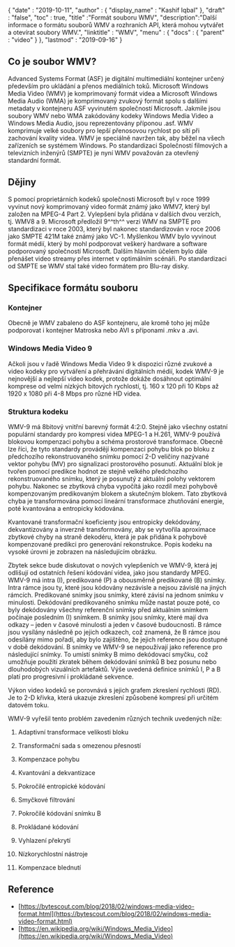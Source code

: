 {
  "date" : "2019-10-11",
  "author" : {
    "display_name" : "Kashif Iqbal"
},
  "draft" : "false",
  "toc" : true,
  "title" :"Formát souboru WMV",
  "description":"Další informace o formátu souborů WMV a rozhraních API, která mohou vytvářet a otevírat soubory WMV.",
  "linktitle" : "WMV",
  "menu" : {
    "docs" : {
      "parent" : "video"
}
},
  "lastmod" : "2019-09-16"
}

## Co je soubor WMV?

Advanced Systems Format (ASF) je digitální multimediální kontejner určený především pro ukládání a přenos mediálních toků. Microsoft Windows Media Video (WMV) je komprimovaný formát videa a Microsoft Windows Media Audio (WMA) je komprimovaný zvukový formát spolu s dalšími metadaty v kontejneru ASF vyvinutém společností Microsoft. Jakmile jsou soubory WMV nebo WMA zakódovány kodeky Windows Media Video a Windows Media Audio, jsou reprezentovány příponou .asf. WMV komprimuje velké soubory pro lepší přenosovou rychlost po síti při zachování kvality videa. WMV je speciálně navržen tak, aby běžel na všech zařízeních se systémem Windows. Po standardizaci Společností filmových a televizních inženýrů (SMPTE) je nyní WMV považován za otevřený standardní formát.

## Dějiny ##

S pomocí proprietárních kodeků společnosti Microsoft byl v roce 1999 vyvinut nový komprimovaný video formát známý jako WMV7, který byl založen na MPEG-4 Part 2. Vylepšení byla přidána v dalších dvou verzích, tj. WMV8 a 9. Microsoft předložil 9^^th^^ verzi WMV na SMPTE pro standardizaci v roce 2003, který byl nakonec standardizován v roce 2006 jako SMPTE 421M také známý jako VC-1. Myšlenkou WMV bylo vyvinout formát médií, který by mohl podporovat veškerý hardware a software podporovaný společností Microsoft. Dalším hlavním účelem bylo dále přenášet video streamy přes internet v optimálním scénáři. Po standardizaci od SMPTE se WMV stal také video formátem pro Blu-ray disky.

## Specifikace formátu souboru

### Kontejner

Obecně je WMV zabaleno do ASF kontejneru, ale kromě toho jej může podporovat i kontejner Matroska nebo AVI s příponami .mkv a .avi.

### Windows Media Video 9

Ačkoli jsou v řadě Windows Media Video 9 k dispozici různé zvukové a video kodeky pro vytváření a přehrávání digitálních médií, kodek WMV-9 je nejnovější a nejlepší video kodek, protože dokáže dosáhnout optimální komprese od velmi nízkých bitových rychlostí, tj. 160 x 120 při 10 Kbps až 1920 x 1080 při 4-8 Mbps pro různé HD videa.

### Struktura kodeku

WMV-9 má 8bitový vnitřní barevný formát 4:2:0. Stejně jako všechny ostatní populární standardy pro kompresi videa MPEG-1 a H.261, WMV-9 používá blokovou kompenzaci pohybu a schéma prostorové transformace. Obecně lze říci, že tyto standardy provádějí kompenzaci pohybu blok po bloku z předchozího rekonstruovaného snímku pomocí 2-D veličiny nazývané vektor pohybu (MV) pro signalizaci prostorového posunutí. Aktuální blok je tvořen pomocí predikce hodnot ze stejně velkého předchozího rekonstruovaného snímku, který je posunutý z aktuální polohy vektorem pohybu. Nakonec se zbytková chyba vypočítá jako rozdíl mezi pohybově kompenzovaným predikovaným blokem a skutečným blokem. Tato zbytková chyba je transformována pomocí lineární transformace zhutňování energie, poté kvantována a entropicky kódována.

Kvantované transformační koeficienty jsou entropicky dekódovány, dekvantizovány a inverzně transformovány, aby se vytvořila aproximace zbytkové chyby na straně dekodéru, která je pak přidána k pohybově kompenzované predikci pro generování rekonstrukce. Popis kodeku na vysoké úrovni je zobrazen na následujícím obrázku.

Zbytek sekce bude diskutovat o nových vylepšeních ve WMV-9, která jej odlišují od ostatních řešení kódování videa, jako jsou standardy MPEG. WMV-9 má intra (I), predikované (P) a obousměrně predikované (B) snímky. Intra rámce jsou ty, které jsou kódovány nezávisle a nejsou závislé na jiných rámcích. Predikované snímky jsou snímky, které závisí na jednom snímku v minulosti. Dekódování predikovaného snímku může nastat pouze poté, co byly dekódovány všechny referenční snímky před aktuálním snímkem počínaje posledním (I) snímkem. B snímky jsou snímky, které mají dva odkazy – jeden v časové minulosti a jeden v časové budoucnosti. B rámce jsou vysílány následně po jejich odkazech, což znamená, že B rámce jsou odesílány mimo pořadí, aby bylo zajištěno, že jejich reference jsou dostupné v době dekódování. B snímky ve WMV-9 se nepoužívají jako reference pro následující snímky. To umístí snímky B mimo dekódovací smyčku, což umožňuje použití zkratek během dekódování snímků B bez posunu nebo dlouhodobých vizuálních artefaktů. Výše uvedená definice snímků I, P a B platí pro progresivní i prokládané sekvence.

Výkon video kodeků se porovnává s jejich grafem zkreslení rychlosti (RD). Je to 2-D křivka, která ukazuje zkreslení způsobené kompresí při určitém datovém toku.

WMV-9 vyřešil tento problém zavedením různých technik uvedených níže:

1. Adaptivní transformace velikosti bloku

2. Transformační sada s omezenou přesností

3. Kompenzace pohybu

4. Kvantování a dekvantizace

5. Pokročilé entropické kódování

6. Smyčkové filtrování

7. Pokročilé kódování snímku B

8. Prokládané kódování

9. Vyhlazení překrytí

10. Nízkorychlostní nástroje

11. Kompenzace blednutí

## Reference ##

* [https://bytescout.com/blog/2018/02/windows-media-video-format.html](https://bytescout.com/blog/2018/02/windows-media-video-format.html)
* [https://en.wikipedia.org/wiki/Windows_Media_Video](https://en.wikipedia.org/wiki/Windows_Media_Video)


